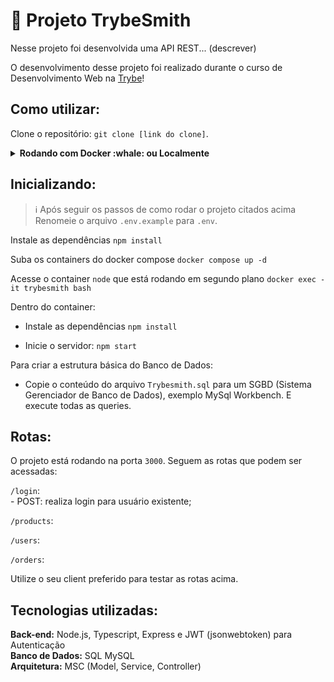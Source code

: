 # 📑 Projeto TrybeSmith

Nesse projeto foi desenvolvida uma API REST... (descrever)

O desenvolvimento desse projeto foi realizado durante o curso de Desenvolvimento Web na [Trybe](https://www.betrybe.com/)!

## Como utilizar:

Clone o repositório: `git clone [link do clone]`.

<details>
  <summary><strong>Rodando com Docker :whale: ou Localmente</strong></summary>
  
  ## 👉 Com Docker
   **⚠ Antes de começar, seu docker-compose precisa estar na versão 1.29 ou superior. [Veja aqui](https://www.digitalocean.com/community/tutorials/how-to-install-and-use-docker-compose-on-ubuntu-20-04-pt) ou [na documentação](https://docs.docker.com/compose/install/) como instalá-lo. No primeiro artigo, você pode substituir onde está com `1.26.0` por `1.29.2`.**
   
   > Rode o serviço `node` com o comando `docker-compose up -d`.
  - Esse serviço irá inicializar um container chamado `trybesmith` e outro chamado `trybesmith_db`.
  - A partir daqui você pode rodar o container via CLI ou abri-lo no VS Code.
  
   > :information_source: Use o comando `docker exec -it trybesmith bash`.
   
  - Ele te dará acesso ao terminal interativo do container criado pelo compose, que está rodando em segundo plano.

  > :information_source: Instale as dependências [**Caso existam**] com `npm install`
  
  - **⚠ Atenção:** Caso opte por utilizar o Docker, **TODOS** os comandos disponíveis no `package.json` (npm start, npm test, npm run dev, ...) devem ser executados **DENTRO** do container, ou seja, no terminal que aparece após a execução do comando `docker exec` citado acima. 
  
  ## 👉 Sem Docker

  > :information_source: Instale as dependências [**Caso existam**] com `npm install`
  
  - ✨ **Dica:** Para rodar o projeto desta forma, obrigatoriamente você deve ter o `node` instalado em seu computador.
  - ✨ **Dica:** O projeto espera que a versão do `node` utilizada seja a 16.

  <br>  
</details>

## Inicializando:
  > :information_source: Após seguir os passos de como rodar o projeto citados acima
  Renomeie o arquivo `.env.example` para `.env`.
  
  Instale as dependências `npm install`

  Suba os containers do docker compose `docker compose up -d`

  Acesse o container `node` que está rodando em segundo plano `docker exec -it trybesmith bash`

  Dentro do container: 
  - Instale as dependências `npm install`

  - Inicie o servidor: `npm start`

  Para criar a estrutura básica do Banco de Dados:
  - Copie o conteúdo do arquivo `Trybesmith.sql` para um SGBD (Sistema Gerenciador de Banco de Dados), exemplo MySql Workbench. E execute todas as queries.

## Rotas:

O projeto está rodando na porta `3000`. Seguem as rotas que podem ser acessadas:

  `/login`: </br>
    - POST: realiza login para usuário existente;

  `/products`: </br>
    <!-- - POST: cria novo usuário; </br>
    - GET: lista os usuários cadastrados; </br>
    - GET: `/user/:id` traz as informações do usuário conforme id; </br>
    - DELETE: `/user/me` exclui o cadastro do usuário logado; -->

  `/users`: </br>
    <!-- - GET: lista as categorias de post disponíveis; </br>
    - POST: cria nova categoria para os posts; -->
    
  `/orders`: </br>
    <!-- - POST: cria novo post para o blog; </br>
    - GET: lista todos os posts; </br>
    - GET: `/post/:id` traz as informações do post conforme id; </br>
    - GET: `/post/search` lista todos os posts que contenha a palavra pesquisada (request query); </br>
    - PUT: `/post/:id` atualiza as informações do post conforme id; </br>
    - DELETE: `/post/:id` deleta as informações do post conforme id; </br> -->

Utilize o seu client preferido para testar as rotas acima.

## Tecnologias utilizadas:

  **Back-end:** Node.js, Typescript, Express e JWT (jsonwebtoken) para Autenticação </br>
  **Banco de Dados:** SQL MySQL </br>
  **Arquitetura:** MSC (Model, Service, Controller)